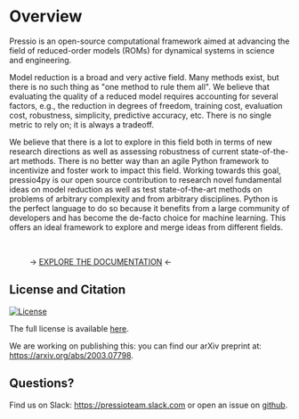 
# Overview

Pressio is an open-source computational framework aimed at advancing
the field of reduced-order models (ROMs) for dynamical systems in science and engineering.

Model reduction is a broad and very active field.
Many methods exist, but there is no such thing as "one method to rule them all".
We believe that evaluating the quality of a reduced model requires accounting
for several factors, e.g., the reduction in degrees of freedom, training cost,
evaluation cost, robustness, simplicity, predictive accuracy, etc.
There is no single metric to rely on; it is always a tradeoff.

We believe that there is a lot to explore in this field both in terms
of new research directions as well as assessing robustness of current state-of-the-art methods.
There is no better way than an agile Python framework to incentivize
and foster work to impact this field. Working towards this goal,
pressio4py is our open source contribution to research novel fundamental
ideas on model reduction as well as test state-of-the-art methods on problems
of arbitrary complexity and from arbitrary disciplines. Python is the perfect
language to do so because it benefits from a large community of developers
and has become the de-facto choice for machine learning.
This offers an ideal framework to explore and merge ideas from different fields.


<br/>

&emsp; &emsp; -> [EXPLORE THE DOCUMENTATION](https://pressio.github.io/pressio4py/html/index.html) <-

## License and Citation
[![License](https://img.shields.io/badge/License-BSD%203--Clause-blue.svg)](https://opensource.org/licenses/BSD-3-Clause)

The full license is available [here](https://pressio.github.io/various/license/).

We are working on publishing this: you can find our arXiv preprint at: https://arxiv.org/abs/2003.07798.

## Questions?
Find us on Slack: https://pressioteam.slack.com or open an issue on [github](https://github.com/Pressio/pressio4py).

